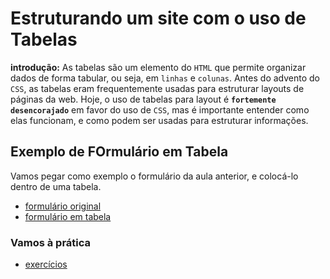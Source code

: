 # Estruturando um site com o uso de Tabelas

**introdução:** As tabelas são um elemento do `HTML` que permite organizar dados de forma tabular, ou seja, em `linhas` e `colunas`. Antes do advento do `CSS`, as tabelas eram frequentemente usadas para estruturar layouts de páginas da web. Hoje, o uso de tabelas para layout é **`fortemente desencorajado`** em favor do uso de `CSS`, mas é importante entender como elas funcionam, e como podem ser usadas para estruturar informações.

## Exemplo de FOrmulário em Tabela

Vamos pegar como exemplo o formulário da aula anterior, e colocá-lo dentro de uma tabela.

- [formulário original](../Aula6/Solução/exercicio.html)
- [formulário em tabela](./exemplo.html)

### Vamos à prática

- [exercícios](./Exercícios.md)